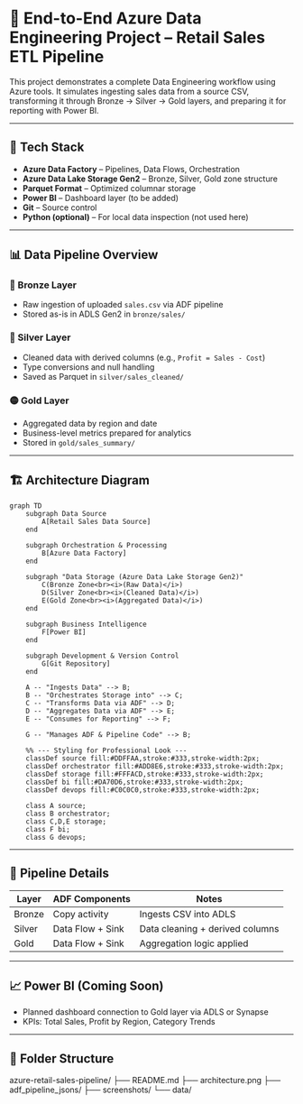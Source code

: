 # 🚀 End-to-End Azure Data Engineering Project – Retail Sales ETL Pipeline

This project demonstrates a complete Data Engineering workflow using Azure tools. It simulates ingesting sales data from a source CSV, transforming it through Bronze → Silver → Gold layers, and preparing it for reporting with Power BI.

---

## 🧰 Tech Stack

- **Azure Data Factory** – Pipelines, Data Flows, Orchestration
- **Azure Data Lake Storage Gen2** – Bronze, Silver, Gold zone structure
- **Parquet Format** – Optimized columnar storage
- **Power BI** – Dashboard layer (to be added)
- **Git** – Source control
- **Python (optional)** – For local data inspection (not used here)

---

## 📊 Data Pipeline Overview

### 🔹 Bronze Layer
- Raw ingestion of uploaded `sales.csv` via ADF pipeline
- Stored as-is in ADLS Gen2 in `bronze/sales/`

### 🔸 Silver Layer
- Cleaned data with derived columns (e.g., `Profit = Sales - Cost`)
- Type conversions and null handling
- Saved as Parquet in `silver/sales_cleaned/`

### 🟡 Gold Layer
- Aggregated data by region and date
- Business-level metrics prepared for analytics
- Stored in `gold/sales_summary/`

---

## 🏗️ Architecture Diagram
```mermaid
graph TD
    subgraph Data Source
        A[Retail Sales Data Source]
    end

    subgraph Orchestration & Processing
        B[Azure Data Factory]
    end

    subgraph "Data Storage (Azure Data Lake Storage Gen2)"
        C(Bronze Zone<br><i>(Raw Data)</i>)
        D(Silver Zone<br><i>(Cleaned Data)</i>)
        E(Gold Zone<br><i>(Aggregated Data)</i>)
    end

    subgraph Business Intelligence
        F[Power BI]
    end

    subgraph Development & Version Control
        G[Git Repository]
    end

    A -- "Ingests Data" --> B;
    B -- "Orchestrates Storage into" --> C;
    C -- "Transforms Data via ADF" --> D;
    D -- "Aggregates Data via ADF" --> E;
    E -- "Consumes for Reporting" --> F;

    G -- "Manages ADF & Pipeline Code" --> B;

    %% --- Styling for Professional Look ---
    classDef source fill:#DDFFAA,stroke:#333,stroke-width:2px;
    classDef orchestrator fill:#ADD8E6,stroke:#333,stroke-width:2px;
    classDef storage fill:#FFFACD,stroke:#333,stroke-width:2px;
    classDef bi fill:#DA70D6,stroke:#333,stroke-width:2px;
    classDef devops fill:#C0C0C0,stroke:#333,stroke-width:2px;

    class A source;
    class B orchestrator;
    class C,D,E storage;
    class F bi;
    class G devops;
```
---

## 🔁 Pipeline Details

| Layer  | ADF Components        | Notes                           |
|--------|-----------------------|----------------------------------|
| Bronze | Copy activity         | Ingests CSV into ADLS            |
| Silver | Data Flow + Sink      | Data cleaning + derived columns  |
| Gold   | Data Flow + Sink      | Aggregation logic applied        |

---

## 📈 Power BI (Coming Soon)
- Planned dashboard connection to Gold layer via ADLS or Synapse
- KPIs: Total Sales, Profit by Region, Category Trends

---

## 📂 Folder Structure

azure-retail-sales-pipeline/
├── README.md
├── architecture.png
├── adf_pipeline_jsons/
├── screenshots/
└── data/

